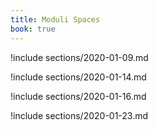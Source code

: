 ```yaml
---
title: Moduli Spaces
book: true
---
```


!include sections/2020-01-09.md

!include sections/2020-01-14.md

!include sections/2020-01-16.md

  !include sections/2020-01-23.md
  
  <!--!include sections/2020-01-28.md-->

<!--!include sections/2020-01-30.md-->

<!--!include sections/2020-02-06.md-->

<!--!include sections/2020-02-18.md-->

<!--!include sections/2020-02-25.md-->

<!--!include sections/2020-02-27.md-->

